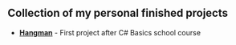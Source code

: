 ## Collection of my personal finished projects
* [**Hangman**](https://github.com/tkanon/Projects/tree/main/Hangman) - First project after C# Basics school course
